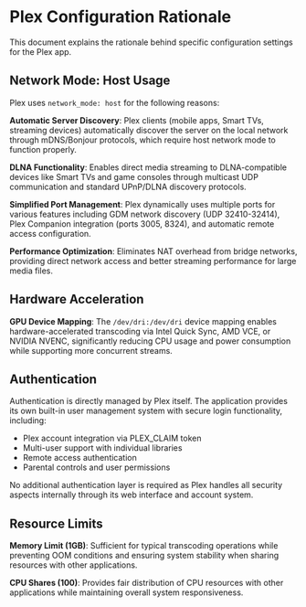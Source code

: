 # Plex Configuration Rationale

This document explains the rationale behind specific configuration settings for the Plex app.

## Network Mode: Host Usage

Plex uses `network_mode: host` for the following reasons:

**Automatic Server Discovery**: Plex clients (mobile apps, Smart TVs, streaming devices) automatically discover the server on the local network through mDNS/Bonjour protocols, which require host network mode to function properly.

**DLNA Functionality**: Enables direct media streaming to DLNA-compatible devices like Smart TVs and game consoles through multicast UDP communication and standard UPnP/DLNA discovery protocols.

**Simplified Port Management**: Plex dynamically uses multiple ports for various features including GDM network discovery (UDP 32410-32414), Plex Companion integration (ports 3005, 8324), and automatic remote access configuration.

**Performance Optimization**: Eliminates NAT overhead from bridge networks, providing direct network access and better streaming performance for large media files.

## Hardware Acceleration

**GPU Device Mapping**: The `/dev/dri:/dev/dri` device mapping enables hardware-accelerated transcoding via Intel Quick Sync, AMD VCE, or NVIDIA NVENC, significantly reducing CPU usage and power consumption while supporting more concurrent streams.

## Authentication

Authentication is directly managed by Plex itself. The application provides its own built-in user management system with secure login functionality, including:
* Plex account integration via PLEX_CLAIM token
* Multi-user support with individual libraries
* Remote access authentication
* Parental controls and user permissions

No additional authentication layer is required as Plex handles all security aspects internally through its web interface and account system.

## Resource Limits

**Memory Limit (1GB)**: Sufficient for typical transcoding operations while preventing OOM conditions and ensuring system stability when sharing resources with other applications.

**CPU Shares (100)**: Provides fair distribution of CPU resources with other applications while maintaining overall system responsiveness.